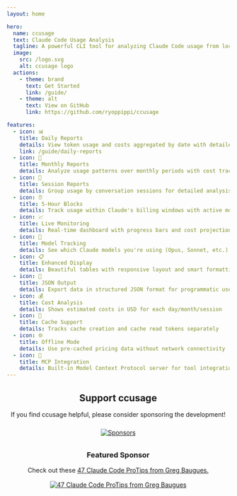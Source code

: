 ```yaml
---
layout: home

hero:
  name: ccusage
  text: Claude Code Usage Analysis
  tagline: A powerful CLI tool for analyzing Claude Code usage from local JSONL files
  image:
    src: /logo.svg
    alt: ccusage logo
  actions:
    - theme: brand
      text: Get Started
      link: /guide/
    - theme: alt
      text: View on GitHub
      link: https://github.com/ryoppippi/ccusage

features:
  - icon: 📊
    title: Daily Reports
    details: View token usage and costs aggregated by date with detailed breakdowns
    link: /guide/daily-reports
  - icon: 📅
    title: Monthly Reports
    details: Analyze usage patterns over monthly periods with cost tracking
  - icon: 💬
    title: Session Reports
    details: Group usage by conversation sessions for detailed analysis
  - icon: ⏰
    title: 5-Hour Blocks
    details: Track usage within Claude's billing windows with active monitoring
  - icon: 📈
    title: Live Monitoring
    details: Real-time dashboard with progress bars and cost projections
  - icon: 🤖
    title: Model Tracking
    details: See which Claude models you're using (Opus, Sonnet, etc.)
  - icon: 📋
    title: Enhanced Display
    details: Beautiful tables with responsive layout and smart formatting
  - icon: 📄
    title: JSON Output
    details: Export data in structured JSON format for programmatic use
  - icon: 💰
    title: Cost Analysis
    details: Shows estimated costs in USD for each day/month/session
  - icon: 🔄
    title: Cache Support
    details: Tracks cache creation and cache read tokens separately
  - icon: 🌐
    title: Offline Mode
    details: Use pre-cached pricing data without network connectivity
  - icon: 🔌
    title: MCP Integration
    details: Built-in Model Context Protocol server for tool integration
---
```


<div style="text-align: center; margin: 2rem 0;">
  <h2 style="margin-bottom: 1rem;">Support ccusage</h2>
  <p style="margin-bottom: 1.5rem;">If you find ccusage helpful, please consider sponsoring the development!</p>
  <a href="https://github.com/sponsors/ryoppippi" target="_blank">
    <img src="https://cdn.jsdelivr.net/gh/ryoppippi/sponsors@main/sponsors.svg" alt="Sponsors" style="max-width: 100%; height: auto;">
  </a>
  
  <h3 style="margin-top: 2rem; margin-bottom: 1rem;">Featured Sponsor</h3>
  <p style="margin-bottom: 1rem;">Check out these <a href="https://www.youtube.com/watch?v=TiNpzxoBPz0&lc=UgyVgQyOhfJJlheVMcB4AaABAg" target="_blank">47 Claude Code ProTips from Greg Baugues.</a></p>
  <a href="https://www.youtube.com/watch?v=TiNpzxoBPz0&lc=UgyVgQyOhfJJlheVMcB4AaABAg" target="_blank">
    <img src="/claude_code_protips_thumbnail_v1.png" alt="47 Claude Code ProTips from Greg Baugues" style="max-width: 400px; height: auto;">
  </a>
</div>

